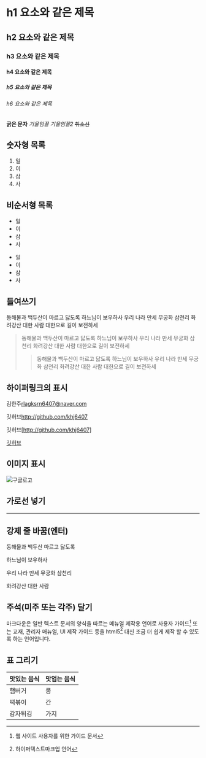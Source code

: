 # h1 요소와 같은 제목
## h2 요소와 같은 제목
### h3 요소와 같은 제목
#### h4 요소와 같은 제목
##### h5 요소와 같은 제목
###### h6 요소와 같은 제목
**굵은 문자**
_기울임꼴_
*기울임꼴2*
~~취소선~~

## 숫자형 목록
1. 일
2. 이
3. 삼
4. 사

## 비순서형 목록
* 일
* 이
* 삼
* 사

- 일
- 이
- 삼
- 사

## 들여쓰기
동해물과 백두산이 마르고 닳도록 하느님이 보우하사 우리 나라 만세 무궁화 삼천리 화려강산 대한 사람 대한으로 길이 보전하세
>동해물과 백두산이 마르고 닳도록 하느님이 보우하사 우리 나라 만세 무궁화 삼천리 화려강산 대한 사람 대한으로 길이 보전하세
>>동해물과 백두산이 마르고 닳도록 하느님이 보우하사 우리 나라 만세 무궁화 삼천리 화려강산 대한 사람 대한으로 길이 보전하세

## 하이퍼링크의 표시
김한주<rlagksrn6407@naver.com>

깃허브<http://github.com/khj6407>

깃허브[http://github.com/khj6407]

[깃허브](http://github.com/khj6407)

## 이미지 표시

![구글로고](http://www.google.co.kr/images/srpr/logo11w.png)

## 가로선 넣기
---

## 강제 줄 바꿈(엔터)
동해물과 백두산 마르고 닳도록

하느님이 보우하사

우리 나라 만세 무궁화 삼천리

화려강산 대한 사람

## 주석(미주 또는 각주) 달기
마크다운은 일반 텍스트 문서의 양식을 따르는 메뉴얼 제작용 언어로 사용자 가이드[^1] 또는 교재, 관리자 매뉴얼, UI 제작 가이드 등을 html5[^2] 대신 조금 더 쉽게 제작 할 수 있도록 하는 언어입니다.

 [^1]:웹 사이트 사용자를 위한 가이드 문서
 [^2]:하이퍼텍스트마크업 언어

## 표 그리기
| 맛있는 음식 | 맛업는 음식 |
| ------ | ------ |
| 햄버거    | 콩      |
| 떡볶이    | 간      |
| 감자튀김   | 가지     |